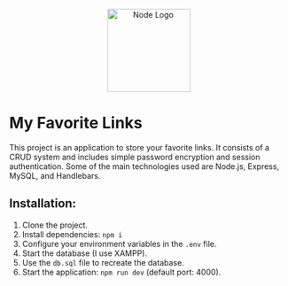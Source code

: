 <p align="center">
  <a href="https://nodejs.org/es" target="blank">
    <img src="https://www.svgrepo.com/show/303266/nodejs-icon-logo.svg" width="150" alt="Node Logo" />
  </a>
</p>

# My Favorite Links
This project is an application to store your favorite links. It consists of a CRUD system and includes simple password encryption and session authentication. Some of the main technologies used are Node.js, Express, MySQL, and Handlebars.  

## Installation:
1. Clone the project.  
2. Install dependencies: ```npm i```  
3. Configure your environment variables in the ```.env``` file.  
4. Start the database (I use XAMPP).  
5. Use the ```db.sql``` file to recreate the database.  
6. Start the application: ```npm run dev``` (default port: 4000).
